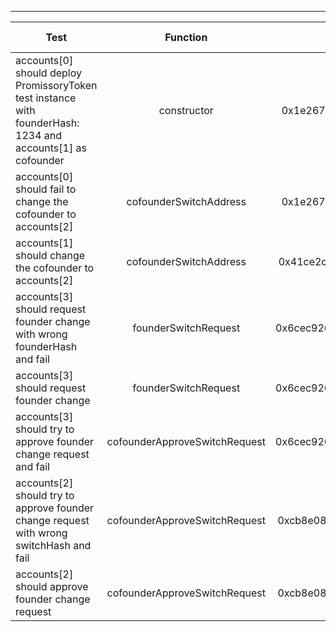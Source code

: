 -------------------------------------
| Test   | Function |     Sender Address    | Test Time | Status | Txn Hash |
|-----|:-------:|:-------:| ------:|------:|:------:|
accounts[0] should deploy PromissoryToken test instance with founderHash: 1234 and accounts[1] as cofounder | constructor | 0x1e267261fb0dc55f94fa3127b609e9f7fbfb7adc | 199 | passed | [0xf08caaecc3426def58e8c0f206690c7d8a1512d42de427f06198dc9e5753ad82](https://testnet.etherscan.io/tx/0xf08caaecc3426def58e8c0f206690c7d8a1512d42de427f06198dc9e5753ad82)
accounts[0] should fail to change the cofounder to accounts[2] | cofounderSwitchAddress | 0x1e267261fb0dc55f94fa3127b609e9f7fbfb7adc |  | failed | 
accounts[1] should change the cofounder to accounts[2] | cofounderSwitchAddress | 0x41ce2cef1a4141ac6ec5ee9d6a555e8036318cfe | 1075 | passed | [0xe9613358c2431c2bb7370f0b5682d2b020efc6673310ab9b0e5d3f2cc21b0404](https://testnet.etherscan.io/tx/0xe9613358c2431c2bb7370f0b5682d2b020efc6673310ab9b0e5d3f2cc21b0404)
accounts[3] should request founder change with wrong founderHash and fail | founderSwitchRequest | 0x6cec92651e05c371d5b6d81ca27f624e34cd216e |  | failed | 
accounts[3] should request founder change | founderSwitchRequest | 0x6cec92651e05c371d5b6d81ca27f624e34cd216e | 1053 | passed | [0xba85d01a11c2929b6abee8a9e9e38ed712871f8853e12ac1120ab50d2f731772](https://testnet.etherscan.io/tx/0xba85d01a11c2929b6abee8a9e9e38ed712871f8853e12ac1120ab50d2f731772)
accounts[3] should try to approve founder change request and fail | cofounderApproveSwitchRequest | 0x6cec92651e05c371d5b6d81ca27f624e34cd216e |  | failed | 
accounts[2] should try to approve founder change request with wrong switchHash and fail | cofounderApproveSwitchRequest | 0xcb8e08ae9c445905274e601ee66f6f79f4db3b09 |  | failed | 
accounts[2] should approve founder change request | cofounderApproveSwitchRequest | 0xcb8e08ae9c445905274e601ee66f6f79f4db3b09 | 1076 | passed | [0x4a01d60d6866ac9330e250d2ce4394d188440d0ca4a717620046e601202b8759](https://testnet.etherscan.io/tx/0x4a01d60d6866ac9330e250d2ce4394d188440d0ca4a717620046e601202b8759)
